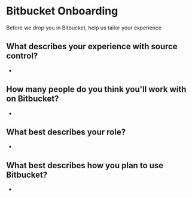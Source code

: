 # Bitbucket Onboarding

Before we drop you in Bitbucket, help us tailor your experience

## What describes your experience with source control?

- 

## How many people do you think you'll work with on Bitbucket?

- 

## What best describes your role?

- 

## What best describes how you plan to use Bitbucket?

- 
